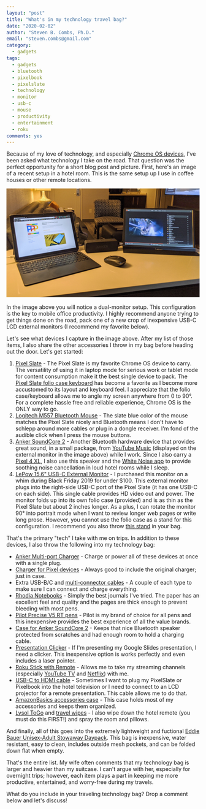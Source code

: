 ```yaml
---
layout: "post"
title: "What's in my technology travel bag?"
date: "2020-02-02"
author: "Steven B. Combs, Ph.D."
email: "steven.combs@gmail.com"
category:
  - gadgets
tags:
  - gadgets
  - bluetooth
  - pixelbook
  - pixelslate
  - technology
  - monitor
  - usb-c
  - mouse
  - productivity
  - entertainment
  - roku
comments: yes
---
```


Because of my love of technology, and especially [Chrome OS devices](https://www.pixelpowerpodcast.com), I've been asked what technology I take on the road. That question was the perfect opportunity for a short blog post and picture. First, here's an image of a recent setup in a hotel room. This is the same setup up I use in coffee houses or other remote locations.

![My mobile setup](images/posts/2020-02-02-slate-traveling-office.jpg)

In the image above you will notice a dual-monitor setup. This configuration is the key to mobile office productivity. I highly recommend anyone trying to get things done on the road, pack one of a new crop of inexpensive USB-C LCD external monitors (I recommend my favorite below).

Let's see what devices I capture in the image above. After my list of those items, I also share the other accessories I throw in my bag before heading out the door. Let's get started:

1. [Pixel Slate](https://amzn.to/36nZRws) - The Pixel Slate is my favorite Chrome OS device to carry. The versatility of using it in laptop mode for serious work or tablet mode for content consumption make it the best single device to pack. The [Pixel Slate folio case keyboard](https://amzn.to/31jNOPP) has become a favorite as I become more accustomed to its layout and keyboard feel. I appreciate that the folio case/keyboard allows me to angle my screen anywhere from 0 to 90°. For a complete hassle free and reliable experience, Chrome OS is the ONLY way to go.
2. [Logitech M557 Bluetooth Mouse](https://amzn.to/2RmD6Vx) - The slate blue color of the mouse matches the Pixel Slate nicely and Bluetooth means I don't have to schlepp around more cables or plug in a dongle receiver. I'm fond of the audible click when I press the mouse buttons.
3. [Anker SoundCore 2](https://amzn.to/2GnOHxo) - Another Bluetooth hardware device that provides great sound, in a small package, from [YouTube Music](https://music.youtube.com) (displayed on the external monitor in the image above) while I work. Since I also carry a [Pixel 4 XL](https://amzn.to/3b4eysb), I also use this speaker and the [White Noise app](https://play.google.com/store/apps/details?id=com.tmsoft.whitenoise.full&hl=en_US) to provide soothing noise cancellation in loud hotel rooms while I sleep.
4. [LePow 15.6" USB-C External Monitor](https://amzn.to/37rcKam) - I purchased this monitor on a whim during Black Friday 2019 for under $100. This external monitor plugs into the right-side USB-C port of the Pixel Slate (it has one USB-C on each side). This single cable provides HD video out and power. The monitor folds up into its own folio case (provided) and is as thin as the Pixel Slate but about 2 inches longer. As a plus, I can rotate the monitor 90° into portrait mode when I want to review longer web pages or write long prose. However, you cannot use the folio case as a stand for this configuration. I recommend you also throw [this stand](https://amzn.to/2RPvsmE) in your bag.

That's the primary "tech" I take with me on trips. In addition to these devices, I also throw the following into my technology bag:

* [Anker Multi-port Charger](https://amzn.to/3b6SvRy) - Charge or power all of these devices at once with a single plug.
* [Charger for Pixel devices](https://amzn.to/3b7PZue) - Always good to include the original charger; just in case.
* Extra USB-B/C and [multi-connector cables](https://amzn.to/2uUFR7G) - A couple of each type to make sure I can connect and charge everything.
* [Rhodia Notebooks](https://amzn.to/38ZXxgY) - Simply the best journals I've tried. The paper has an excellent feel and quality and the pages are thick enough to prevent bleeding with most pens.
* [Pilot Precise V5 RT pens](https://amzn.to/2UkuZe6) - Pilot is my brand of choice for all pens and this inexpensive provides the best experience of all the value brands.
* [Case for Anker SoundCore 2](https://amzn.to/38XdSTq) - Keeps that nice Bluetooth speaker protected from scratches and had enough room to hold a charging cable.
* [Presentation Clicker](https://amzn.to/37VulaE) - If I'm presenting my Google Slides presentation, I need a clicker. This inexpensive option is works perfectly and even includes a laser pointer.
* [Roku Stick with Remote](https://amzn.to/2ROIFMG) - Allows me to take my streaming channels (especially [YouTube TV](https://tv.youtube.com) and [Netflix](https://www.netflix.com)) with me.
* [USB-C to HDMI cable](https://amzn.to/2RRa6FC) - Sometimes I want to plug my PixelSlate or Pixelbook into the hotel television or I need to connect to an LCD projector for a remote presentation. This cable allows me to do that.
* [AmazonBasics accessories case](https://amzn.to/2GZwIxD) - This case holds most of my accessories and keeps them organized.
* [Lysol ToGo](https://amzn.to/2SfOVw5) and [travel wipes](https://amzn.to/3b4j89R) - I also wipe down the hotel remote (you must do this FIRST!) and spray the room and pillows.

And finally, all of this goes into the extremely lightweight and fuctional [Eddie Bauer Unisex-Adult Stowaway Daypack](https://amzn.to/2Oo4Abn). This bag is inexpensive, water resistant, easy to clean, includes outside mesh pockets, and can be folded down flat when empty.

That's the entire list. My wife often comments that my technology bag is larger and heavier than my suitcase. I can't argue with her, especially for overnight trips; however, each item plays a part in keeping me more productive, entertained, and worry-free during my travels.

What do you include in your traveling technology bag? Drop a comment below and let's discuss!
